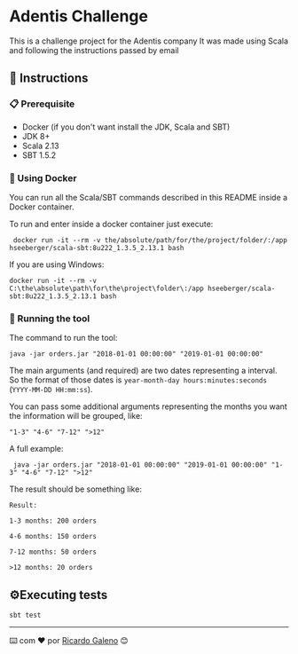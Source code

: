 # Adentis Challenge

This is a challenge project for the Adentis company
It was made using Scala and following the instructions passed by email

## 🚀 Instructions

### 📋 Prerequisite

- Docker (if you don't want install the JDK, Scala and SBT)
- JDK 8+
- Scala 2.13
- SBT 1.5.2

### 🐳 Using Docker
You can run all the Scala/SBT commands described in this README inside a Docker container.

To run and enter inside a docker container just execute:
```shell
 docker run -it --rm -v the/absolute/path/for/the/project/folder/:/app hseeberger/scala-sbt:8u222_1.3.5_2.13.1 bash
```

If you are using Windows:

```shell
docker run -it --rm -v C:\the\absolute\path\for\the\project\folder\:/app hseeberger/scala-sbt:8u222_1.3.5_2.13.1 bash
```

### 🔧 Running the tool

The command to run the tool:
```shell
java -jar orders.jar "2018-01-01 00:00:00" "2019-01-01 00:00:00"
```

The main arguments (and required) are two dates representing a interval.
So the format of those dates is `year-month-day hours:minutes:seconds` (`YYYY-MM-DD HH:mm:ss`).

You can pass some additional arguments representing the months you want the information will be grouped, like:
```shell
"1-3" "4-6" "7-12" ">12"
```

A full example:
```shell
 java -jar orders.jar "2018-01-01 00:00:00" "2019-01-01 00:00:00" "1-3" "4-6" "7-12" ">12"
```

The result should be something like:
```shell
Result:

1-3 months: 200 orders

4-6 months: 150 orders

7-12 months: 50 orders

>12 months: 20 orders
```

## ⚙️Executing tests

```shell
sbt test
```

---
⌨️ com ❤️ por [Ricardo Galeno](https://github.com/ricardogpsf) 😊